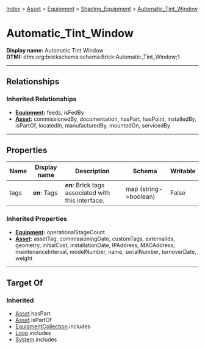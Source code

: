[Index](../../../index.md) > [Asset](../../Asset.md) > [Equipment](../Equipment.md) > [Shading_Equipment](Shading_Equipment.md) > [Automatic_Tint_Window](#)
# Automatic_Tint_Window

**Display name:** Automatic Tint Window<br />
**DTMI:** dtmi:org:brickschema:schema:Brick:Automatic_Tint_Window;1

---

## Relationships

### Inherited Relationships
* **[Equipment](../Equipment.md):** feeds, isFedBy
* **[Asset](../../Asset.md):** commissionedBy, documentation, hasPart, hasPoint, installedBy, isPartOf, locatedIn, manufacturedBy, mountedOn, servicedBy

---

## Properties

|Name|Display name|Description|Schema|Writable|
|-|-|-|-|-|
|tags|**en**: Tags|**en**: Brick tags associated with this interface.|map (string->boolean)|False|
### Inherited Properties
* **[Equipment](../Equipment.md):** operationalStageCount
* **[Asset](../../Asset.md):** assetTag, commissioningDate, customTags, externalIds, geometry, initialCost, installationDate, IPAddress, MACAddress, maintenanceInterval, modelNumber, name, serialNumber, turnoverDate, weight

---

## Target Of
### Inherited
* [Asset](../../Asset.md).hasPart
* [Asset](../../Asset.md).isPartOf
* [EquipmentCollection](../../../Collection/EquipmentCollection.md).includes
* [Loop](../../../Collection/Loop/Loop.md).includes
* [System](../../../Collection/System/System.md).includes
